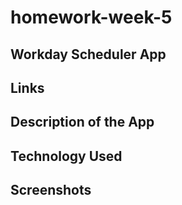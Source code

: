 # homework-week-5
## Workday Scheduler App

## Links

## Description of the App

## Technology Used

## Screenshots

